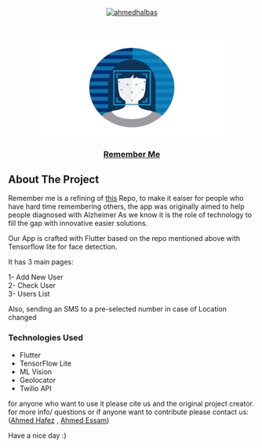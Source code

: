 <p align="center">
<a href="https://linkedin.com/in/ahmedhalbas" target="blank"><img align="center" src="https://cdn.jsdelivr.net/npm/simple-icons@3.0.1/icons/linkedin.svg" alt="ahmedhalbas" height="30" width="30" /></a>
</p>




<!-- PROJECT LOGO -->
<br />
<p align="center">
  <a href="https://drive.google.com/file/d/1kZ-2SnL_QNs9jsbKnc4_aMxT0_ovD7hz/view?usp=sharing">
    <img src="assets/logo.png" alt="Logo" width="400" height="200">
  </a>
  
  <a href="https://drive.google.com/file/d/1kZ-2SnL_QNs9jsbKnc4_aMxT0_ovD7hz/view?usp=sharing">
   <h3 align="center">Remember Me</h3>
  </a>
  </p>

 



<!-- ABOUT THE PROJECT -->
## About The Project

Remember me is a refining of [this](https://github.com/MCarlomagno/FaceRecognitionAuth) Repo, to make it eaiser for people who have hard time remembering others, the app was originally aimed to help people diagnosed with Alzheimer
As we know it is the role of technology to fill the gap with innovative easier solutions.

Our App is crafted with Flutter based on the repo mentioned above with Tensorflow lite for face detection.

It has 3 main pages:

1- Add New User
<br/>
2- Check User 
<br/>
3- Users List
<br/>

Also, sending an SMS to a pre-selected number in case of Location changed
<br/>

### Technologies Used

* Flutter
* TensorFlow Lite
* ML Vision
* Geolocator
* Twilio API


for anyone who want to use it please cite us and the original project creator.
for more info/ questions or if anyone want to contribute please contact us: ([Ahmed Hafez](https://github.com/Ahmedtronic) , [Ahmed Essam](https://github.com/AhmedHalbas)) 

Have a nice day :) 

